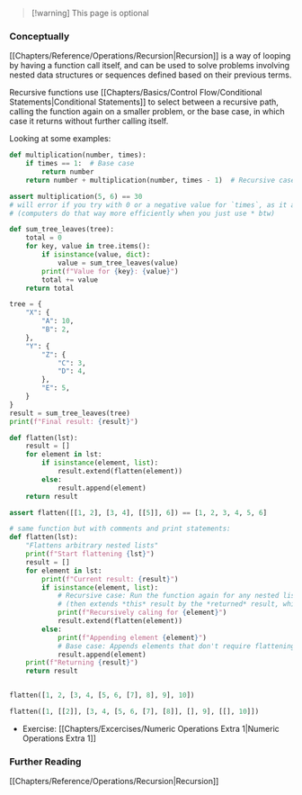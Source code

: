 > [!warning] This page is optional

### Conceptually

[[Chapters/Reference/Operations/Recursion|Recursion]] is a way of looping by having a function call itself, and can be used to solve problems involving nested data structures or sequences defined based on their previous terms.

Recursive functions use [[Chapters/Basics/Control Flow/Conditional Statements|Conditional Statements]] to select between a recursive path, calling the function again on a smaller problem, or the base case, in which case it returns without further calling itself.

Looking at some examples:
```py
def multiplication(number, times):
	if times == 1:  # Base case
		return number
	return number + multiplication(number, times - 1)  # Recursive case

assert multiplication(5, 6) == 30
# will error if you try with 0 or a negative value for `times`, as it always counts downwards
# (computers do that way more efficiently when you just use * btw)
```

```py
def sum_tree_leaves(tree):
	total = 0
	for key, value in tree.items():
		if isinstance(value, dict):
			value = sum_tree_leaves(value)
		print(f"Value for {key}: {value}")
		total += value
	return total

tree = {
	"X": {
		"A": 10,
		"B": 2,
	},
	"Y": {
		"Z": {
			"C": 3,
			"D": 4,
		},
		"E": 5,
	}
}
result = sum_tree_leaves(tree)
print(f"Final result: {result}")
```

```py
def flatten(lst):
	result = []
	for element in lst:
		if isinstance(element, list):
			result.extend(flatten(element))
		else:
			result.append(element)
	return result

assert flatten([[1, 2], [3, 4], [[5]], 6]) == [1, 2, 3, 4, 5, 6]

# same function but with comments and print statements:
def flatten(lst):
	"Flattens arbitrary nested lists"
	print(f"Start flattening {lst}")
	result = []
	for element in lst:
		print(f"Current result: {result}")
		if isinstance(element, list):
			# Recursive case: Run the function again for any nested lists it contains, and again if it further contains any, and again, ....
			# (then extends *this* result by the *returned* result, which was generated by the base case within the recursive call)
			print(f"Recursively caling for {element}")
			result.extend(flatten(element))
		else:
			print(f"Appending element {element}")
			# Base case: Appends elements that don't require flattening
			result.append(element)
	print(f"Returning {result}")
	return result


flatten([1, 2, [3, 4, [5, 6, [7], 8], 9], 10])

flatten([1, [[2]], [3, 4, [5, 6, [7], [8]], [], 9], [[], 10]])
```

- Exercise: [[Chapters/Excercises/Numeric Operations Extra 1|Numeric Operations Extra 1]]

### Further Reading

[[Chapters/Reference/Operations/Recursion|Recursion]]